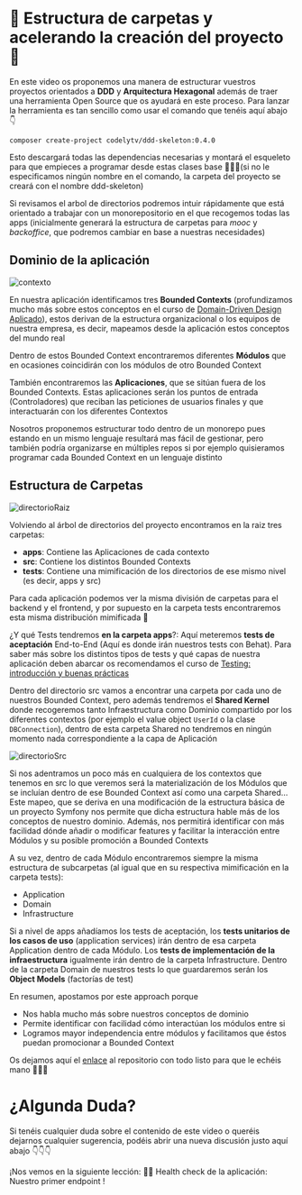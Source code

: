 📁 Estructura de carpetas y acelerando la creación del proyecto 🚀
==================================================================

En este video os proponemos una manera de estructurar vuestros proyectos orientados a **DDD** y **Arquitectura Hexagonal** además de traer una herramienta Open Source que os ayudará en este proceso. Para lanzar la herramienta es tan sencillo como usar el comando que tenéis aquí abajo 👇

    composer create-project codelytv/ddd-skeleton:0.4.0


Esto descargará todas las dependencias necesarias y montará el esqueleto para que empieces a programar desde estas clases base 👨🏽‍💻(si no le especificamos ningún nombre en el comando, la carpeta del proyecto se creará con el nombre ddd-skeleton)

Si revisamos el arbol de directorios podremos intuir rápidamente que está orientado a trabajar con un monorepositorio en el que recogemos todas las apps (inicialmente generará la estructura de carpetas para _mooc_ y _backoffice_, que podremos cambiar en base a nuestras necesidades)

Dominio de la aplicación
------------------------

![contexto](https://cdn.filestackcontent.com/oUiqymLS42M3oxOfvnM8)

En nuestra aplicación identificamos tres **Bounded Contexts** (profundizamos mucho más sobre estos conceptos en el curso de [Domain-Driven Design Aplicado](https://pro.codely.tv/library/domain-driven-design-ddd/87157/about/)), estos derivan de la estructura organizacional o los equipos de nuestra empresa, es decir, mapeamos desde la aplicación estos conceptos del mundo real

Dentro de estos Bounded Context encontraremos diferentes **Módulos** que en ocasiones coincidirán con los módulos de otro Bounded Context

También encontraremos las **Aplicaciones**, que se sitúan fuera de los Bounded Contexts. Estas aplicaciones serán los puntos de entrada (Controladores) que reciban las peticiones de usuarios finales y que interactuarán con los diferentes Contextos

Nosotros proponemos estructurar todo dentro de un monorepo pues estando en un mismo lenguaje resultará mas fácil de gestionar, pero también podría organizarse en múltiples repos si por ejemplo quisieramos programar cada Bounded Context en un lenguaje distinto

Estructura de Carpetas
----------------------

![directorioRaiz](directorioRaiz.png "directorioRaiz")

Volviendo al árbol de directorios del proyecto encontramos en la raiz tres carpetas:

*   **apps**: Contiene las Aplicaciones de cada contexto
*   **src**: Contiene los distintos Bounded Contexts
*   **tests**: Contiene una mimificación de los directorios de ese mismo nivel (es decir, apps y src)

Para cada aplicación podemos ver la misma división de carpetas para el backend y el frontend, y por supuesto en la carpeta tests encontraremos esta misma distribución mimificada 👥

¿Y qué Tests tendremos **en la carpeta apps**?: Aquí meteremos **tests de aceptación** End-to-End (Aquí es donde irán nuestros tests con Behat). Para saber más sobre los distintos tipos de tests y qué capas de nuestra aplicación deben abarcar os recomendamos el curso de [Testing: introducción y buenas prácticas](https://pro.codely.tv/library/testing-introduccion-y-buenas-practicas/90916/about/)

Dentro del directorio src vamos a encontrar una carpeta por cada uno de nuestros Bounded Context, pero además tendremos el **Shared Kernel** donde recogeremos tanto Infraestructura como Dominio compartido por los diferentes contextos (por ejemplo el value object `UserId` o la clase `DBConnection`), dentro de esta carpeta Shared no tendremos en ningún momento nada correspondiente a la capa de Aplicación

![directorioSrc](directorioSrc.png "directorioSrc")

Si nos adentramos un poco más en cualquiera de los contextos que tenemos en src lo que veremos será la materialización de los Módulos que se incluían dentro de ese Bounded Context así como una carpeta Shared… Este mapeo, que se deriva en una modificación de la estructura básica de un proyecto Symfony nos permite que dicha estructura hable más de los conceptos de nuestro dominio. Además, nos permitirá identificar con más facilidad dónde añadir o modificar features y facilitar la interacción entre Módulos y su posible promoción a Bounded Contexts

A su vez, dentro de cada Módulo encontraremos siempre la misma estructura de subcarpetas (al igual que en su respectiva mimificación en la carpeta tests):

*   Application
*   Domain
*   Infrastructure

Si a nivel de apps añadíamos los tests de aceptación, los **tests unitarios de los casos de uso** (application services) irán dentro de esa carpeta Application dentro de cada Módulo. Los **tests de implementación de la infraestructura** igualmente irán dentro de la carpeta Infrastructure. Dentro de la carpeta Domain de nuestros tests lo que guardaremos serán los **Object Models** (factorías de test)

En resumen, apostamos por este approach porque

*   Nos habla mucho más sobre nuestros conceptos de dominio
*   Permite identificar con facilidad cómo interactúan los módulos entre si
*   Logramos mayor independencia entre módulos y facilitamos que éstos puedan promocionar a Bounded Context

Os dejamos aquí el [enlace](https://github.com/CodelyTV/php-ddd-skeleton/tree/0.1.0) al repositorio con todo listo para que le echéis mano 👨🏽‍💻

¿Algunda Duda?
==============

Si tenéis cualquier duda sobre el contenido de este video o queréis dejarnos cualquier sugerencia, podéis abrir una nueva discusión justo aquí abajo 👇👇👇

¡Nos vemos en la siguiente lección: 👩‍⚕️ Health check de la aplicación: Nuestro primer endpoint !